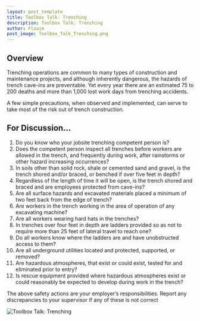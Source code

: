 ```yaml
---
layout: post_template
title: Toolbox Talk: Trenching 
description: Toolbox Talk: Trenching  
author: Flaaim
post_image: Toolbox_Talk_Trenching.png
---
```


## Overview

Trenching operations are common to many types of construction and maintenance projects, and although inherently dangerous, the hazards of trench cave-ins are preventable.  Yet every year there are an estimated 75 to 200 deaths and more than 1,000 lost work days from trenching accidents.

A few simple precautions, when observed and implemented, can serve to take most of the risk out of trench construction.

## For Discussion...

1. Do you know who your jobsite trenching competent person is?
2. Does the competent person inspect all trenches before workers are allowed in the trench, and frequently during work, after rainstorms or other hazard increasing occurrences?
3. In soils other than solid rock, shale or cemented sand and gravel, is the trench shored and/or braced, or benched if over five feet in depth?
4. Regardless of the length of time it will be open, is the trench shored and braced and are employees protected from cave-ins?
5. Are all surface hazards and excavated materials placed a minimum of two feet back from the edge of trench?
6. Are workers in the trench working in the area of operation of any excavating machine?
7. Are all workers wearing hard hats in the trenches?
8. In trenches over four feet in depth are ladders provided so as not to require more than 25 feet of lateral travel to reach one?
9. Do all workers know where the ladders are and have unobstructed access to them?
10. Are all underground utilities located and protected, supported, or removed?
11. Are hazardous atmospheres, that exist or could exist, tested for and eliminated prior to entry?
12. Is rescue equipment provided where hazardous atmospheres exist or could reasonably be expected to develop during work in the trench?

The above safety actions are your employer’s responsibilities.  Report any discrepancies to your supervisor if any of these is not correct

![Toolbox Talk: Trenching](https://safetyworkblog.com/assets/img/Toolbox_Talk_Trenching.png)
